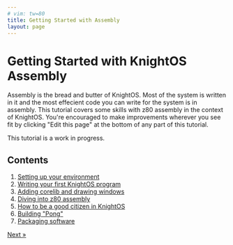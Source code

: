 ```yaml
---
# vim: tw=80
title: Getting Started with Assembly
layout: page
---
```


# Getting Started with KnightOS Assembly

Assembly is the bread and butter of KnightOS. Most of the system is written in
it and the most effecient code you can write for the system is in assembly. This
tutorial covers some skills with z80 assembly in the context of KnightOS. You're
encouraged to make improvements wherever you see fit by clicking "Edit this
page" at the bottom of any part of this tutorial.

<div class="alert alert-danger">
This tutorial is a work in progress.
</div>

## Contents

1. [Setting up your environment](environment.html)
1. [Writing your first KnightOS program](program.html)
1. [Adding corelib and drawing windows](corelib.html)
1. [Diving into z80 assembly](assembly.html)
1. [How to be a good citizen in KnightOS](userspace.html)
1. [Building "Pong"](pong.html)
1. [Packaging software](packagin.html)

<a href="environment.html" class="pull-right btn btn-primary">Next »</a>
